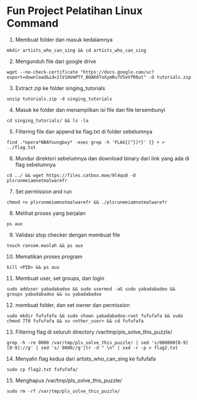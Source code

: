 # Fun Project Pelatihan Linux Command

1. Membuat folder dan masuk kedalamnya
  ```
mkdir artists_who_can_sing && cd artists_who_can_sing
  ```
2. Mengunduh file dari google drive
  ```
wget --no-check-certificate "https://docs.google.com/uc?export=download&id=1lV1HVmPTY_BOAK6ToXymRu7V5eVfR0ut" -O tutorials.zip
  ```
3. Extract zip ke folder singing_tutorials
  ```
unzip tutorials.zip -d singing_tutorials
  ```
4. Masuk ke folder dan menampilkan isi file dan file tersembunyi
  ```
cd singing_tutorials/ && ls -la
  ```
5. Filtering file dan append ke flag.txt di folder sebelumnya
  ```
find .*opera*NBAYoungboy* -exec grep -h 'FLAG{[^}]*}' {} + > ../flag.txt
  ```
6. Mundur direktori sebelumnya dan download binary dari link yang ada di flag sebelumnya
  ```
cd ../ && wget https://files.catbox.moe/9l4qu8 -O plsrunmeiamnotmalwarefr
  ```
7. Set permission and run
  ```
chmod +x plsrunmeiamnotmalwarefr && ./plsrunmeiamnotmalwarefr
  ```
8. Melihat proses yang berjalan
  ```
ps aux
  ```
9. Validasi stop checker dengan membuat file
  ```
touch ransom.moolah && ps aux
  ```
10. Mematikan proses program
  ```
kill <PID> && ps aux
  ```
11. Membuat user, set groups, dan login
  ```
sudo adduser yabadabadoo && sudo usermod -aG sudo yabadabadoo && groups yabadabadoo && su yabadabadoo
  ```
12. membuat folder, dan set owner dan permission
  ```
sudo mkdir fufufafa && sudo chown yabadabadoo:root fufufafa && sudo chmod 770 fufufafa && su <other_user> && cd fufufafa
  ```
13. Filtering flag di seluruh directory /var/tmp/pls_solve_this_puzzle/
  ```
grep -h -re 0000 /var/tmp/pls_solve_this_puzzle/ | sed 's/000000[0-9][0-9]://g' | sed 's/ 0000//g'|tr -d " \n" | xxd -r -p > flag2.txt
  ```
14. Menyalin flag kedua dari artists_who_can_sing ke fufufafa 
  ```
sudo cp flag2.txt fufufafa/
  ```
15. Menghapus /var/tmp/pls_solve_this_puzzle/
  ```
sudo rm -rf /var/tmp/pls_solve_this_puzzle/
  ```
